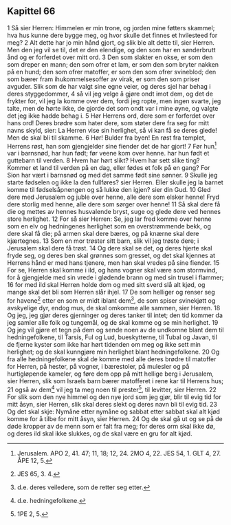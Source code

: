 ## Kapittel 66

1 Så sier Herren: Himmelen er min trone, og jorden mine føtters skammel; hva hus kunne dere bygge meg, og hvor skulle det finnes et hvilesteed for meg?
2 Alt dette har jo min hånd gjort, og slik ble alt dette til, sier Herren. Men den jeg vil se til, det er den elendige, og den som har en sønderbrutt ånd og er forferdet over mitt ord.
3 Den som slakter en okse, er som den som dreper en mann; den som ofrer et lam, er som den som bryter nakken på en hund; den som ofrer matoffer, er som den som ofrer svineblod; den som bærer fram ihukommelsesoffer av virak, er som den som priser avguder. Slik som de har valgt sine egne veier, og deres sjel har behag i deres styggedommer,
4 så vil jeg velge å gjøre ondt imot dem, og det de frykter for, vil jeg la komme over dem, fordi jeg ropte, men ingen svarte, jeg talte, men de hørte ikke, de gjorde det som ondt var i mine øyne, og valgte det jeg ikke hadde behag i.
5 Hør Herrens ord, dere som er forferdet over hans ord! Deres brødre som hater dere, som støter dere fra seg for mitt navns skyld, sier: La Herren vise sin herlighet, så vi kan få se deres glede! Men de skal bli til skamme.
6 Hør! Bulder fra byen! En røst fra templet, Herrens røst, han som gjengjelder sine fiender det de har gjort!
7 Før hun[^1] var i barnsnød, har hun født; før veene kom over henne. har hun født et guttebarn til verden.
8 Hvem har hørt slikt? Hvem har sett slike ting? Kommer et land til verden på en dag, eller fødes et folk på en gang? For Sion har vært i barnsnød og med det samme født sine sønner.
9 Skulle jeg starte fødselen og ikke la den fullføres? sier Herren. Eller skulle jeg la barnet komme til fødselsåpnengen og så lukke den igjen? sier din Gud.
10 Gled dere med Jerusalem og juble over henne, alle dere som elsker henne! Fryd dere storlig med henne, alle dere som sørger over henne!
11 Så skal dere få die og mettes av hennes husvalende bryst, suge og glede dere ved hennes store herlighet.
12 For så sier Herren: Se, jeg lar fred komme over henne som en elv og hedningenes herlighet som en overstrømmende bekk, og dere skal få die; på armen skal dere bæres, og på knærne skal dere kjærtegnes.
13 Som en mor trøster sitt barn, slik vil jeg trøste dere; i Jerusalem skal dere få trøst.
14 Og dere skal se det, og deres hjerte skal fryde seg, og deres ben skal grønnes som gresset, og det skal kjennes at Herrens hånd er med hans tjenere, men han skal vredes på sine fiender.
15 For se, Herren skal komme i ild, og hans vogner skal være som stormvind, for å gjengjelde med sin vrede i glødende brann og med sin trusel i flammer;
16 for med ild skal Herren holde dom og med sitt sverd slå alt kjød, og mange skal det bli som Herren slår ihjel.
17 De som helliger og renser seg for havene[^2] etter en som er midt iblant dem[^3], de som spiser svinekjøtt og avskyelige dyr, endog mus, de skal omkomme alle sammen, sier Herren.
18 Og jeg, jeg gjør deres gjerninger og deres tanker til intet; den tid kommer da jeg samler alle folk og tungemål, og de skal komme og se min herlighet.
19 Og jeg vil gjøre et tegn på dem og sende noen av de undkomne blant dem til hedningefolkene, til Tarsis, Ful og Lud, bueskytterne, til Tubal og Javan, til de fjerne kyster som ikke har hørt tidenden om meg og ikke sett min herlighet; og de skal kunngjøre min herlighet blant hedningefolkene.
20 Og fra alle hedningefolkene skal de komme med alle deres brødre til matoffer for Herren, på hester, på vogner, i bærestoler, på mulesler og på hurtigløpende kameler, og føre dem opp på mitt hellige berg i Jerusalem, sier Herren, slik som Israels barn bærer matofferet i rene kar til Herrens hus;
21 også av dem[^4] vil jeg ta meg noen til prester[^5], til levitter, sier Herren.
22 For slik som den nye himmel og den nye jord som jeg gjør, blir til evig tid for mitt åsyn, sier Herren, slik skal deres slekt og deres navn bli til evig tid.
23 Og det skal skje: Nymåne etter nymåne og sabbat etter sabbat skal alt kjød komme for å tilbe for mitt åsyn, sier Herren.
24 Og de skal gå ut og se på de døde kropper av de menn som er falt fra meg; for deres orm skal ikke dø, og deres ild skal ikke slukkes, og de skal være en gru for alt kjød.

[^1]:  Jerusalem. APO 2, 41. 47; 11, 18; 12, 24. 2MO 4, 22. JES 54, 1. GLT 4, 27. ÅPE 12, 5.
[^2]:  JES 65, 3. 4.
[^3]:  d.e. deres veiledere, som de retter seg etter.
[^4]:  d.e. hedningefolkene.
[^5]:  1PE 2, 5.
